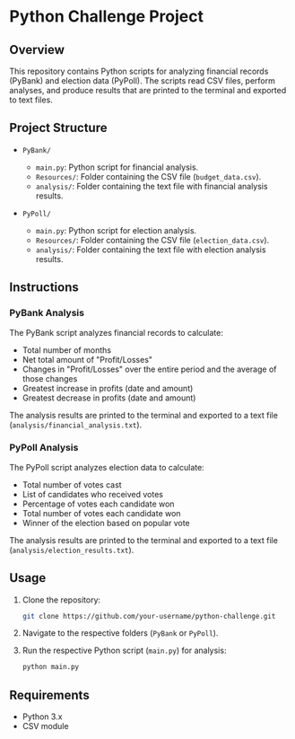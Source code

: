 # Python Challenge Project

## Overview

This repository contains Python scripts for analyzing financial records (PyBank) and election data (PyPoll). The scripts read CSV files, perform analyses, and produce results that are printed to the terminal and exported to text files.

## Project Structure

- `PyBank/`
  - `main.py`: Python script for financial analysis.
  - `Resources/`: Folder containing the CSV file (`budget_data.csv`).
  - `analysis/`: Folder containing the text file with financial analysis results.

- `PyPoll/`
  - `main.py`: Python script for election analysis.
  - `Resources/`: Folder containing the CSV file (`election_data.csv`).
  - `analysis/`: Folder containing the text file with election analysis results.

## Instructions

### PyBank Analysis

The PyBank script analyzes financial records to calculate:

- Total number of months
- Net total amount of "Profit/Losses"
- Changes in "Profit/Losses" over the entire period and the average of those changes
- Greatest increase in profits (date and amount)
- Greatest decrease in profits (date and amount)

The analysis results are printed to the terminal and exported to a text file (`analysis/financial_analysis.txt`).

### PyPoll Analysis

The PyPoll script analyzes election data to calculate:

- Total number of votes cast
- List of candidates who received votes
- Percentage of votes each candidate won
- Total number of votes each candidate won
- Winner of the election based on popular vote

The analysis results are printed to the terminal and exported to a text file (`analysis/election_results.txt`).

## Usage

1. Clone the repository:

   ```bash
   git clone https://github.com/your-username/python-challenge.git
    ```
2. Navigate to the respective folders (`PyBank` or `PyPoll`).
3. Run the respective Python script (`main.py`) for analysis:

   ```bash
   python main.py
   ```
## Requirements

- Python 3.x
- CSV module
